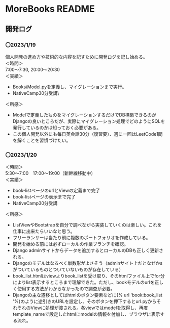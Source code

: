 # MoreBooks README
## 開発ログ
### 〇2023/1/19
個人開発の進め方や技術的な内容を記すために開発ログを記し始める。\
＜時間＞\
7:00～7:30, 20:00～20:30\
＜実績＞
- Books\Model.pyを定義し、マイグレーションまで実行。
- NativeCamp30分受講\

＜所感＞
- Modelで定義したものをマイグレーションするだけでDB構築できるのがDjangoの良いところだが、実際にマイグレーション処理でどのようにSQLを発行しているのかは知っておく必要がある。
- この個人開発以外にも毎日英会話30分（復習要）、週に一回はLeetCode1問を解くことを習慣づけたい。

### 〇2023/1/20
＜時間＞\
5:30～7:00　17:00～19:00（新幹線移動中）\
＜実績＞
- book-listページのurlとViewの定義まで完了
- book-listページの表示まで完了
- NativeCamp30分受講

＜所感＞
- ListViewやBootstrapを自分で調べながら実装していくのは楽しい。これを仕事に出来たらいいなと思う。
- フリーランサーは当たり前に複数のポートフォリオを作成している。
- 開発を始める前には必ずローカルの作業ブランチを確認。
- Django adminサイトからデータを追加するとローカルのDBも正しく更新される。
- Djangoのモデルはなるべく単数形がよさそう（adminサイト上だとなぜかsがついているものとついていないものが存在している）
- book_list.htmlはviewよりbook_listを受け取り、そのhtmlファイル上でfor分によりlist表示するところまで理解できた。ただし、bookモデルのurlを正しく使用する方法がわからなかったので調査が必要。
- Djangoの主な遷移としてはhtmlのボタン要素などに{% url 'book:book_list '%}のように逆引きのURLを設定し、そのボタンを押下するとurl.pyからそれぞれのViewに処理が渡される。各viewではmodelを取得し、再度template_nameで設定したhtmlにmodelの情報を付加し、ブラウザに表示する流れ。